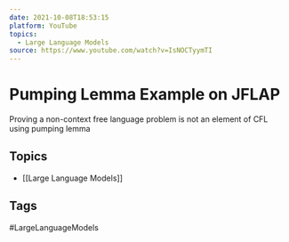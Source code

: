 ```yaml
---
date: 2021-10-08T18:53:15
platform: YouTube
topics:
  - Large Language Models
source: https://www.youtube.com/watch?v=IsNOCTyymTI
---
```

# Pumping Lemma Example on JFLAP

Proving a non-context free language problem is not an element of CFL using pumping lemma

## Topics
- [[Large Language Models]]

## Tags
#LargeLanguageModels